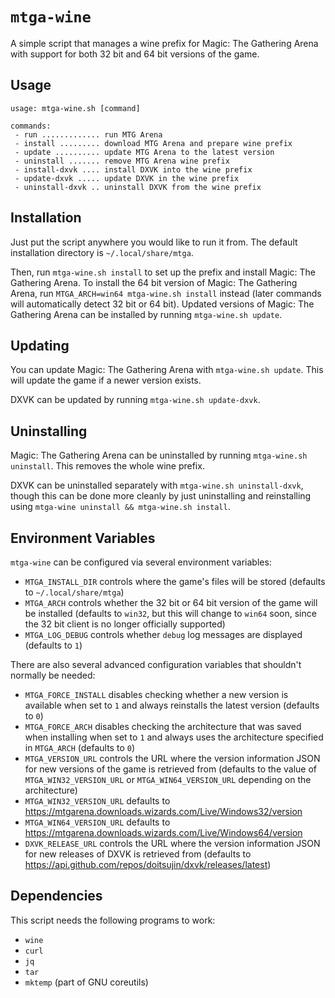 # `mtga-wine`

A simple script that manages a wine prefix for Magic: The Gathering Arena with
support for both 32 bit and 64 bit versions of the game.

## Usage

```
usage: mtga-wine.sh [command]

commands:
 - run ............. run MTG Arena
 - install ......... download MTG Arena and prepare wine prefix
 - update .......... update MTG Arena to the latest version
 - uninstall ....... remove MTG Arena wine prefix
 - install-dxvk .... install DXVK into the wine prefix
 - update-dxvk ..... update DXVK in the wine prefix
 - uninstall-dxvk .. uninstall DXVK from the wine prefix
```

## Installation

Just put the script anywhere you would like to run it from. The default
installation directory is `~/.local/share/mtga`.

Then, run `mtga-wine.sh install` to set up the prefix and install Magic: The
Gathering Arena. To install the 64 bit version of Magic: The Gathering Arena,
run `MTGA_ARCH=win64 mtga-wine.sh install` instead (later commands will
automatically detect 32 bit or 64 bit). Updated versions of Magic:
The Gathering Arena can be installed by running `mtga-wine.sh update`.

## Updating

You can update Magic: The Gathering Arena with `mtga-wine.sh update`. This will
update the game if a newer version exists.

DXVK can be updated by running `mtga-wine.sh update-dxvk`.

## Uninstalling

Magic: The Gathering Arena can be uninstalled by running
`mtga-wine.sh uninstall`. This removes the whole wine prefix.

DXVK can be uninstalled separately with `mtga-wine.sh uninstall-dxvk`, though
this can be done more cleanly by just uninstalling and reinstalling using
`mtga-wine uninstall && mtga-wine.sh install`.

## Environment Variables

`mtga-wine` can be configured via several environment variables:

- `MTGA_INSTALL_DIR` controls where the game's files will be stored (defaults to
  `~/.local/share/mtga`)
- `MTGA_ARCH` controls whether the 32 bit or 64 bit version of the game will be
  installed (defaults to `win32`, but this will change to `win64` soon, since
  the 32 bit client is no longer officially supported)
- `MTGA_LOG_DEBUG` controls whether `debug` log messages are displayed (defaults
  to `1`)

There are also several advanced configuration variables that shouldn't normally
be needed:

- `MTGA_FORCE_INSTALL` disables checking whether a new version is available when
  set to `1` and always reinstalls the latest version (defaults to `0`)
- `MTGA_FORCE_ARCH` disables checking the architecture that was saved when
  installing when set to `1` and always uses the architecture specified in
  `MTGA_ARCH` (defaults to `0`)
- `MTGA_VERSION_URL` controls the URL where the version information JSON for new
  versions of the game is retrieved from (defaults to the value of
  `MTGA_WIN32_VERSION_URL` or `MTGA_WIN64_VERSION_URL` depending on the
  architecture)
- `MTGA_WIN32_VERSION_URL` defaults to
  https://mtgarena.downloads.wizards.com/Live/Windows32/version
- `MTGA_WIN64_VERSION_URL` defaults to
  https://mtgarena.downloads.wizards.com/Live/Windows64/version
- `DXVK_RELEASE_URL` controls the URL where the version information JSON for new
  releases of DXVK is retrieved from (defaults to
  https://api.github.com/repos/doitsujin/dxvk/releases/latest)

## Dependencies

This script needs the following programs to work:

- `wine`
- `curl`
- `jq`
- `tar`
- `mktemp` (part of GNU coreutils)
